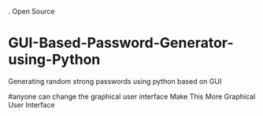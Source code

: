 . Open Source

# GUI-Based-Password-Generator-using-Python
Generating random strong passwords using python based on GUI 

#anyone can change the graphical user interface 
Make This More Graphical User Interface
